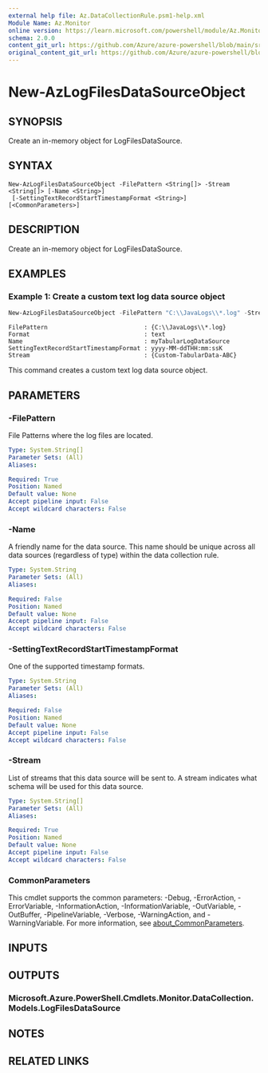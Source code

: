 ```yaml
---
external help file: Az.DataCollectionRule.psm1-help.xml
Module Name: Az.Monitor
online version: https://learn.microsoft.com/powershell/module/Az.Monitor/new-azlogfilesdatasourceobject
schema: 2.0.0
content_git_url: https://github.com/Azure/azure-powershell/blob/main/src/Monitor/Monitor/help/New-AzLogFilesDataSourceObject.md
original_content_git_url: https://github.com/Azure/azure-powershell/blob/main/src/Monitor/Monitor/help/New-AzLogFilesDataSourceObject.md
---
```


# New-AzLogFilesDataSourceObject

## SYNOPSIS
Create an in-memory object for LogFilesDataSource.

## SYNTAX

```
New-AzLogFilesDataSourceObject -FilePattern <String[]> -Stream <String[]> [-Name <String>]
 [-SettingTextRecordStartTimestampFormat <String>] [<CommonParameters>]
```

## DESCRIPTION
Create an in-memory object for LogFilesDataSource.

## EXAMPLES

### Example 1: Create a custom text log data source object
```powershell
New-AzLogFilesDataSourceObject -FilePattern "C:\\JavaLogs\\*.log" -Stream "Custom-TabularData-ABC" -Name myTabularLogDataSource -SettingTextRecordStartTimestampFormat "yyyy-MM-ddTHH:mm:ssK"
```

```output
FilePattern                           : {C:\\JavaLogs\\*.log}
Format                                : text
Name                                  : myTabularLogDataSource
SettingTextRecordStartTimestampFormat : yyyy-MM-ddTHH:mm:ssK
Stream                                : {Custom-TabularData-ABC}
```

This command creates a custom text log data source object.

## PARAMETERS

### -FilePattern
File Patterns where the log files are located.

```yaml
Type: System.String[]
Parameter Sets: (All)
Aliases:

Required: True
Position: Named
Default value: None
Accept pipeline input: False
Accept wildcard characters: False
```

### -Name
A friendly name for the data source.
        This name should be unique across all data sources (regardless of type) within the data collection rule.

```yaml
Type: System.String
Parameter Sets: (All)
Aliases:

Required: False
Position: Named
Default value: None
Accept pipeline input: False
Accept wildcard characters: False
```

### -SettingTextRecordStartTimestampFormat
One of the supported timestamp formats.

```yaml
Type: System.String
Parameter Sets: (All)
Aliases:

Required: False
Position: Named
Default value: None
Accept pipeline input: False
Accept wildcard characters: False
```

### -Stream
List of streams that this data source will be sent to.
        A stream indicates what schema will be used for this data source.

```yaml
Type: System.String[]
Parameter Sets: (All)
Aliases:

Required: True
Position: Named
Default value: None
Accept pipeline input: False
Accept wildcard characters: False
```

### CommonParameters
This cmdlet supports the common parameters: -Debug, -ErrorAction, -ErrorVariable, -InformationAction, -InformationVariable, -OutVariable, -OutBuffer, -PipelineVariable, -Verbose, -WarningAction, and -WarningVariable. For more information, see [about_CommonParameters](http://go.microsoft.com/fwlink/?LinkID=113216).

## INPUTS

## OUTPUTS

### Microsoft.Azure.PowerShell.Cmdlets.Monitor.DataCollection.Models.LogFilesDataSource

## NOTES

## RELATED LINKS
